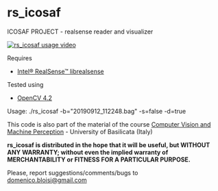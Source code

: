 # rs_icosaf

ICOSAF PROJECT - realsense reader and visualizer

[![rs_icosaf usage video](http://img.youtube.com/vi/HIMIEOdsttU/0.jpg)](https://youtu.be/HIMIEOdsttU "ICOSAF - Realsense D435 test")

Requires
- [Intel® RealSense™ librealsense](https://github.com/IntelRealSense/librealsense)

Tested using
- [OpenCV 4.2](https://opencv.org/opencv-4-2-0/)

Usage:
./rs_icosaf -b="20190912_112248.bag" -s=false -d=true


This code is also part of the material of the course [Computer Vision and Machine Perception](http://web.unibas.it/bloisi/corsi/visione-e-percezione.html) - University of Basilicata (Italy)

**rs_icosaf is distributed in the hope that it will be useful,
but WITHOUT ANY WARRANTY; without even the implied warranty of
MERCHANTABILITY or FITNESS FOR A PARTICULAR PURPOSE.**
 
Please, report suggestions/comments/bugs to<br>
domenico.bloisi@gmail.com

